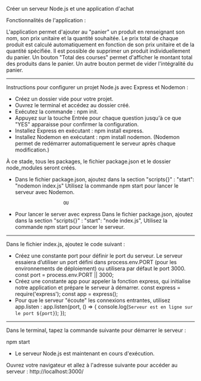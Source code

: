 Créer un serveur Node.js et une application d'achat

Fonctionnalités de l'application :

L'application permet d'ajouter au "panier" un produit en renseignant son nom, son prix unitaire et la quantité souhaitée.
Le prix total de chaque produit est calculé automatiquement en fonction de son prix unitaire et de la quantité spécifiée.
Il est possible de supprimer un produit individuellement du panier.
Un bouton "Total des courses" permet d'afficher le montant total des produits dans le panier.
Un autre bouton permet de vider l'intégralité du panier.

------------------------------------------------------------------------------------------------------------------------------------------------

Instructions pour configurer un projet Node.js avec Express et Nodemon :

- Créez un dossier vide pour votre projet.
- Ouvrez le terminal et accédez au dossier créé.
- Exécutez la commande : npm init.
- Appuyez sur la touche Entrée pour chaque question jusqu'à ce que "YES" apparaisse pour confirmer la configuration.
- Installez Express en exécutant : npm install express.
- Installez Nodemon en exécutant : npm install nodemon.
(Nodemon permet de redémarrer automatiquement le serveur après chaque modification.)

À ce stade, tous les packages, le fichier package.json et le dossier node_modules seront créés.

- Dans le fichier package.json, ajoutez dans la section "scripts{}" : "start": "nodemon index.js" 
Utilisez la commande npm start pour lancer le serveur avec Nodemon.

                        OU

- Pour lancer le server avec express Dans le fichier package.json, ajoutez dans la section "scripts{}" : "start": "node index.js",
Utilisez la commande npm start pour lancer le serveur.

------------------------------------------------------------------------------------------------------------------------------------------------

Dans le fichier index.js, ajoutez le code suivant :

- Créez une constante port pour définir le port du serveur. Le serveur essaiera d’utiliser un port défini dans process.env.PORT (pour les environnements de déploiement) ou utilisera par défaut le port 3000.
  const port = process.env.PORT || 3000;
- Créez une constante app pour appeler la fonction express, qui initialise notre application et prépare le serveur à démarrer.
  const express = require('express');
  const app = express();
- Pour que le serveur "écoute" les connexions entrantes, utilisez app.listen :
  app.listen(port, () => {
    console.log(`Serveur est en ligne sur le port ${port}`);
  });

------------------------------------------------------------------------------------------------------------------------------------------------

Dans le terminal, tapez la commande suivante pour démarrer le serveur :

npm start
- Le serveur Node.js est maintenant en cours d'exécution.

Ouvrez votre navigateur et allez à l'adresse suivante pour accéder au serveur :
  http://localhost:3000/
